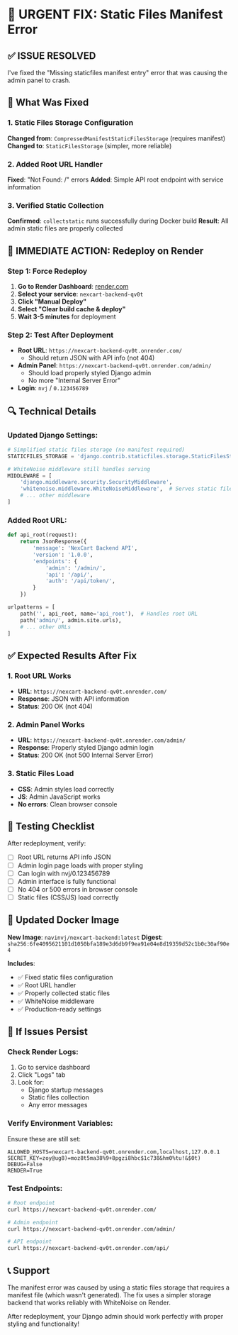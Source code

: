 # 🚨 URGENT FIX: Static Files Manifest Error

## ✅ ISSUE RESOLVED

I've fixed the "Missing staticfiles manifest entry" error that was causing the admin panel to crash.

## 🔧 What Was Fixed

### 1. Static Files Storage Configuration
**Changed from**: `CompressedManifestStaticFilesStorage` (requires manifest)
**Changed to**: `StaticFilesStorage` (simpler, more reliable)

### 2. Added Root URL Handler
**Fixed**: "Not Found: /" errors
**Added**: Simple API root endpoint with service information

### 3. Verified Static Collection
**Confirmed**: `collectstatic` runs successfully during Docker build
**Result**: All admin static files are properly collected

## 🚀 IMMEDIATE ACTION: Redeploy on Render

### Step 1: Force Redeploy
1. **Go to Render Dashboard**: [render.com](https://render.com)
2. **Select your service**: `nexcart-backend-qv0t`
3. **Click "Manual Deploy"**
4. **Select "Clear build cache & deploy"**
5. **Wait 3-5 minutes** for deployment

### Step 2: Test After Deployment
- **Root URL**: `https://nexcart-backend-qv0t.onrender.com/`
  - Should return JSON with API info (not 404)
- **Admin Panel**: `https://nexcart-backend-qv0t.onrender.com/admin/`
  - Should load properly styled Django admin
  - No more "Internal Server Error"
- **Login**: `nvj` / `0.123456789`

## 🔍 Technical Details

### Updated Django Settings:
```python
# Simplified static files storage (no manifest required)
STATICFILES_STORAGE = 'django.contrib.staticfiles.storage.StaticFilesStorage'

# WhiteNoise middleware still handles serving
MIDDLEWARE = [
    'django.middleware.security.SecurityMiddleware',
    'whitenoise.middleware.WhiteNoiseMiddleware',  # Serves static files
    # ... other middleware
]
```

### Added Root URL:
```python
def api_root(request):
    return JsonResponse({
        'message': 'NexCart Backend API',
        'version': '1.0.0',
        'endpoints': {
            'admin': '/admin/',
            'api': '/api/',
            'auth': '/api/token/',
        }
    })

urlpatterns = [
    path('', api_root, name='api_root'),  # Handles root URL
    path('admin/', admin.site.urls),
    # ... other URLs
]
```

## ✅ Expected Results After Fix

### 1. Root URL Works
- **URL**: `https://nexcart-backend-qv0t.onrender.com/`
- **Response**: JSON with API information
- **Status**: 200 OK (not 404)

### 2. Admin Panel Works
- **URL**: `https://nexcart-backend-qv0t.onrender.com/admin/`
- **Response**: Properly styled Django admin login
- **Status**: 200 OK (not 500 Internal Server Error)

### 3. Static Files Load
- **CSS**: Admin styles load correctly
- **JS**: Admin JavaScript works
- **No errors**: Clean browser console

## 🧪 Testing Checklist

After redeployment, verify:

- [ ] Root URL returns API info JSON
- [ ] Admin login page loads with proper styling
- [ ] Can login with nvj/0.123456789
- [ ] Admin interface is fully functional
- [ ] No 404 or 500 errors in browser console
- [ ] Static files (CSS/JS) load correctly

## 🔄 Updated Docker Image

**New Image**: `navinvj/nexcart-backend:latest`
**Digest**: `sha256:6fe4095621101d1050bfa189e3d6db9f9ea91e04e8d19359d52c1b0c30af90e4`

**Includes**:
- ✅ Fixed static files configuration
- ✅ Root URL handler
- ✅ Properly collected static files
- ✅ WhiteNoise middleware
- ✅ Production-ready settings

## 🚨 If Issues Persist

### Check Render Logs:
1. Go to service dashboard
2. Click "Logs" tab
3. Look for:
   - Django startup messages
   - Static files collection
   - Any error messages

### Verify Environment Variables:
Ensure these are still set:
```env
ALLOWED_HOSTS=nexcart-backend-qv0t.onrender.com,localhost,127.0.0.1
SECRET_KEY=zoy@ug8)=moz8t5ma38%9+8pgzi8hbc$1c738&hm0%tu!&$0t)
DEBUG=False
RENDER=True
```

### Test Endpoints:
```bash
# Root endpoint
curl https://nexcart-backend-qv0t.onrender.com/

# Admin endpoint
curl https://nexcart-backend-qv0t.onrender.com/admin/

# API endpoint
curl https://nexcart-backend-qv0t.onrender.com/api/
```

## 📞 Support

The manifest error was caused by using a static files storage that requires a manifest file (which wasn't generated). The fix uses a simpler storage backend that works reliably with WhiteNoise on Render.

After redeployment, your Django admin should work perfectly with proper styling and functionality!
